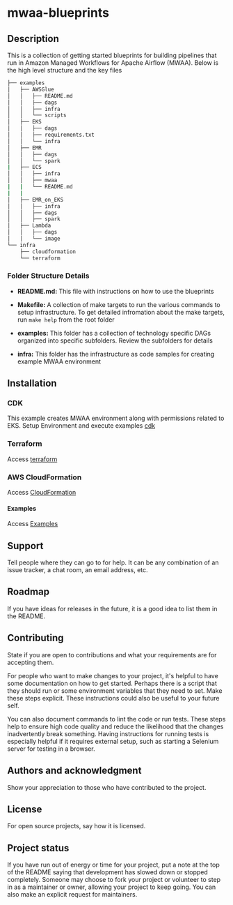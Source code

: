 # mwaa-blueprints

## Description

This is a collection of getting started blueprints for building pipelines that run in Amazon Managed Workflows for Apache Airflow (MWAA). Below
is the high level structure and the key files

```sh
├── examples
│   ├── AWSGlue
│   │   ├── README.md
│   │   ├── dags
│   │   ├── infra
│   │   └── scripts
│   ├── EKS
│   │   ├── dags
│   │   ├── requirements.txt
│   │   └── infra
│   ├── EMR
│   │   ├── dags
│   │   └── spark
|   ├── ECS
│   │   ├── infra
│   │   ├── mwaa
|   |   └── README.md
|   |
│   ├── EMR_on_EKS
│   │   ├── infra
│   │   ├── dags
│   │   ├── spark
│   ├── Lambda
│   │   ├── dags
│   │   └── image
└── infra
    ├── cloudformation
    └── terraform
```

### Folder Structure Details

- **README.md:** This file with instructions on how to use the blueprints

- **Makefile:** A collection of make targets to run the various commands to setup infrastructure. To get detailed
  infromation about the make targets, run ```make help``` from the root folder

- **examples:** This folder has a collection of technology specific DAGs organized into specific subfolders. Review the
  subfolders for details

- **infra:** This folder has the infrastructure as code samples for creating example MWAA environment



## Installation

### CDK
This example creates MWAA environment along with permissions related to EKS. 
Setup Environment and execute examples [cdk](examples/EKS/README.md)
 
### Terraform

Access [terraform](../infra/terraform/README.md)

### AWS CloudFormation

Access [CloudFormation](../infra/cloudformation/README.md)

#### Examples

Access [Examples](examples/)

## Support

Tell people where they can go to for help. It can be any combination of an issue tracker, a chat room, an email address,
etc.

## Roadmap

If you have ideas for releases in the future, it is a good idea to list them in the README.

## Contributing

State if you are open to contributions and what your requirements are for accepting them.

For people who want to make changes to your project, it's helpful to have some documentation on how to get started.
Perhaps there is a script that they should run or some environment variables that they need to set. Make these steps
explicit. These instructions could also be useful to your future self.

You can also document commands to lint the code or run tests. These steps help to ensure high code quality and reduce
the likelihood that the changes inadvertently break something. Having instructions for running tests is especially
helpful if it requires external setup, such as starting a Selenium server for testing in a browser.

## Authors and acknowledgment

Show your appreciation to those who have contributed to the project.

## License

For open source projects, say how it is licensed.

## Project status

If you have run out of energy or time for your project, put a note at the top of the README saying that development has
slowed down or stopped completely. Someone may choose to fork your project or volunteer to step in as a maintainer or
owner, allowing your project to keep going. You can also make an explicit request for maintainers.
